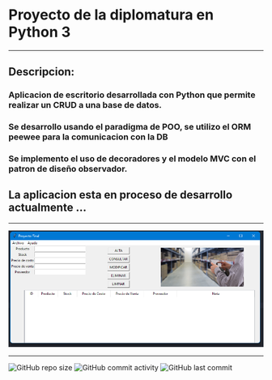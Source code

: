 # Proyecto de la diplomatura en Python 3
----
## Descripcion:
### Aplicacion de escritorio desarrollada con Python que permite realizar un CRUD a una base de datos. 
### Se desarrollo usando el paradigma de POO, se utilizo el ORM peewee para la comunicacion con la DB
### Se implemento el uso de decoradores y el modelo MVC con el patron de diseño observador.

## La aplicacion esta en proceso de desarrollo actualmente ...
----

![Captura](https://github.com/eliasescalante/AppPossMateriales_v1/blob/main/img/capture.png)

----

![GitHub repo size](https://img.shields.io/github/repo-size/eliasescalante/AppPossMateriales_v1
)
![GitHub commit activity](https://img.shields.io/github/commit-activity/m/eliasescalante/AppPossMateriales_v1
)
![GitHub last commit](https://img.shields.io/github/last-commit/eliasescalante/AppPossMateriales_v1
)
